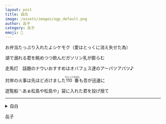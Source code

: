 ```yaml
---
layout: post
title: 自白
image: /assets/images/ogp_default.png
author: 㐂子
category: 㐂子
emoji: 🍑
---
```


<div class="tanka-area"><div class="tanka">
<p>お弁当たっぷり入れたよシケモク（愛はとっくに消え失せた為）</p>
<p>湖で溺れる君を眺めつつ飲んだガソリン乳が膨らむ</p>
<p>走馬灯　話題のナウいおすすめはオバフェス達のアーパツアパツ♪</p>
<p>対岸の火事は先ほど点けました<ruby>110番<rp>（</rp><rt>ひゃくとおばん</rt><rp>）</rp></ruby>も吾が迅速に</p>
<p>遊覧船〽︎あぁ松島や松島や」袋に入れた君を投げ捨て</p></div></div>

---

<details><summary>自白</summary>
お弁当たっぷり入れたよシケモク（愛はとっくに消え失せた為）<br/>
湖で溺れる君を眺めつつ飲んだガソリン乳が膨らむ<br/>
走馬灯　話題のナウいおすすめはオバフェス達のアーパツアパツ♪<br/>
対岸の火事は先ほど点けました<ruby>110番<rp>（</rp><rt>ひゃくとおばん</rt><rp>）</rp></ruby>も吾が迅速に<br/>
遊覧船〽︎あぁ松島や松島や」袋に入れた君を投げ捨て<br/>
</details>

㐂子
